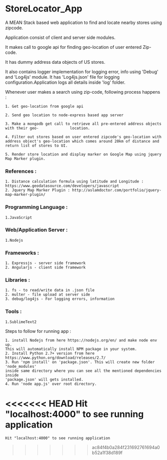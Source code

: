 # StoreLocator_App

A MEAN Stack based web application to find and locate nearby stores using zipcode.



  Application consist of client and server side modules.

  It makes call to google api for finding geo-location of user entered Zip-code.

  It has dummy address data objects of US stores.
  
  It also contains logger implementation for logging error, info using 'Debug' and 'Log4js' module.
  It has 'Log4js.json' file for logging configuration.Application logs all details inside 'log' folder.

  Whenever user makes a search using zip-code, following process happens :

    1. Get geo-location from google api

    2. Send geo location to node-express based app server

    3. Make a mongodb get call to retrieve all pre-entered address objects with their geo-              location.

    4. Filter out stores based on user entered zipcode's geo-location with address object's geo-location which comes around 20km of distance and return list of stores to UI.

    5. Render store location and display marker on Google Map using jquery Map Marker plugin. 


### References :	
    
    1. Distance calculation formula using latitude and Longitude : https://www.geodatasource.com/developers/javascript
    2. Jquery Map Marker Plugin : http://aslamdoctor.com/portfolio/jquery-map-marker-plugin/

### Programming Language : ###

    1.JavaScript

### Web/Application Server : ###

    1.Nodejs

### Frameworks : ###

    1. Expressjs - server side framework
    2. Angularjs - client side framework
    
### Libraries :  ###

    1. fs - to read/write data in .json file
    2. multer - file upload at server side
    3. debug/log4js - For logging errors, information
    
### Tools : ###

    1.SublimeText2
    
Steps to follow for running app :

    1. install Nodejs from here https://nodejs.org/en/ and make node env up. 
    This will automatically install NPM package in your system.
    2. Install Python 2.7+ version from here https://www.python.org/download/releases/2.7/
    3. Run 'npm install' on 'package.json'. This will create new folder 'node_modules' 
    inside same directory where you can see all the mentioned dependencies inside
    'package.json' will gets installed.
    4. Run 'node app.js' over root directory.
    
<<<<<<< HEAD
    Hit "localhost:4000" to see running application
=======
    Hit "localhost:4000" to see running application
>>>>>>> ac84f4b0a284f231692761694a0b52a1f38d189f
